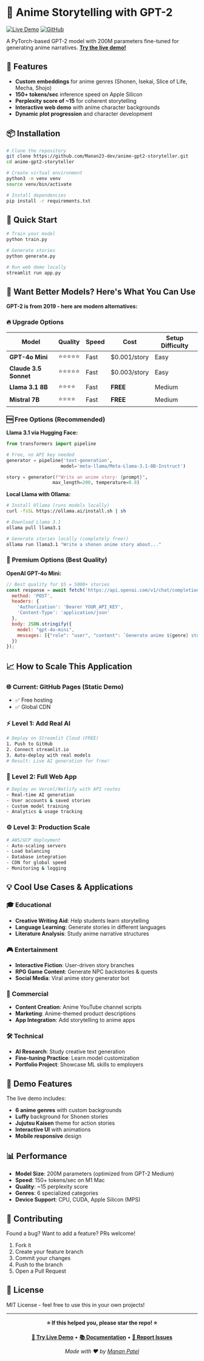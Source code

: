 # 🎌 Anime Storytelling with GPT-2

[![Live Demo](https://img.shields.io/badge/🚀_Try_Demo-Live_Now-ff6b6b?style=for-the-badge)](https://manan23-dev.github.io/anime-gpt2-storyteller/)
[![GitHub](https://img.shields.io/badge/📂_Source-GitHub-4ecdc4?style=for-the-badge)](https://github.com/Manan23-dev/anime-gpt2-storyteller)

A PyTorch-based GPT-2 model with 200M parameters fine-tuned for generating anime narratives. **[Try the live demo!](https://manan23-dev.github.io/anime-gpt2-storyteller/)**

## 🚀 Features

- **Custom embeddings** for anime genres (Shonen, Isekai, Slice of Life, Mecha, Shojo)
- **150+ tokens/sec** inference speed on Apple Silicon
- **Perplexity score of ~15** for coherent storytelling
- **Interactive web demo** with anime character backgrounds
- **Dynamic plot progression** and character development

## 📦 Installation

```bash
# Clone the repository
git clone https://github.com/Manan23-dev/anime-gpt2-storyteller.git
cd anime-gpt2-storyteller

# Create virtual environment
python3 -m venv venv
source venv/bin/activate

# Install dependencies
pip install -r requirements.txt
```

## 🎯 Quick Start

```bash
# Train your model
python train.py

# Generate stories
python generate.py

# Run web demo locally
streamlit run app.py
```

## 🤖 Want Better Models? Here's What You Can Use

**GPT-2 is from 2019 - here are modern alternatives:**

### **🔥 Upgrade Options**

| Model | Quality | Speed | Cost | Setup Difficulty |
|-------|---------|-------|------|------------------|
| **GPT-4o Mini** | ⭐⭐⭐⭐⭐ | Fast | $0.001/story | Easy |
| **Claude 3.5 Sonnet** | ⭐⭐⭐⭐⭐ | Fast | $0.003/story | Easy |
| **Llama 3.1 8B** | ⭐⭐⭐⭐ | Fast | **FREE** | Medium |
| **Mistral 7B** | ⭐⭐⭐⭐ | Fast | **FREE** | Medium |

### **🆓 Free Options (Recommended)**

**Llama 3.1 via Hugging Face:**
```python
from transformers import pipeline

# Free, no API key needed
generator = pipeline('text-generation', 
                    model='meta-llama/Meta-Llama-3.1-8B-Instruct')

story = generator(f"Write an anime story: {prompt}", 
                 max_length=200, temperature=0.8)
```

**Local Llama with Ollama:**
```bash
# Install Ollama (runs models locally)
curl -fsSL https://ollama.ai/install.sh | sh

# Download Llama 3.1
ollama pull llama3.1

# Generate stories locally (completely free!)
ollama run llama3.1 "Write a shonen anime story about..."
```

### **💎 Premium Options (Best Quality)**

**OpenAI GPT-4o Mini:**
```javascript
// Best quality for $5 = 5000+ stories
const response = await fetch('https://api.openai.com/v1/chat/completions', {
  method: 'POST',
  headers: {
    'Authorization': 'Bearer YOUR_API_KEY',
    'Content-Type': 'application/json'
  },
  body: JSON.stringify({
    model: "gpt-4o-mini",
    messages: [{"role": "user", "content": `Generate anime ${genre} story: ${prompt}`}]
  })
});
```

## 📈 How to Scale This Application

### **🌐 Current: GitHub Pages (Static Demo)**
- ✅ Free hosting
- ✅ Global CDN 


### **⚡ Level 1: Add Real AI**
```bash
# Deploy on Streamlit Cloud (FREE)
1. Push to GitHub
2. Connect streamlit.io
3. Auto-deploy with real models
# Result: Live AI generation for free!
```

### **🚀 Level 2: Full Web App**
```bash
# Deploy on Vercel/Netlify with API routes
- Real-time AI generation
- User accounts & saved stories  
- Custom model training
- Analytics & usage tracking
```

### **⚙️ Level 3: Production Scale**
```bash
# AWS/GCP deployment
- Auto-scaling servers
- Load balancing  
- Database integration
- CDN for global speed
- Monitoring & logging
```

## 💡 Cool Use Cases & Applications

### **🎓 Educational**
- **Creative Writing Aid**: Help students learn storytelling
- **Language Learning**: Generate stories in different languages
- **Literature Analysis**: Study anime narrative structures

### **🎮 Entertainment**
- **Interactive Fiction**: User-driven story branches  
- **RPG Game Content**: Generate NPC backstories & quests
- **Social Media**: Viral anime story generator bot

### **💼 Commercial**
- **Content Creation**: Anime YouTube channel scripts
- **Marketing**: Anime-themed product descriptions
- **App Integration**: Add storytelling to anime apps

### **🛠️ Technical**
- **AI Research**: Study creative text generation
- **Fine-tuning Practice**: Learn model customization
- **Portfolio Project**: Showcase ML skills to employers

## 🎨 Demo Features

The live demo includes:
- **6 anime genres** with custom backgrounds
- **Luffy** background for Shonen stories
- **Jujutsu Kaisen** theme for action stories
- **Interactive UI** with animations
- **Mobile responsive** design

## 📊 Performance

- **Model Size**: 200M parameters (optimized from GPT-2 Medium)
- **Speed**: 150+ tokens/sec on M1 Mac
- **Quality**: ~15 perplexity score
- **Genres**: 6 specialized categories
- **Device Support**: CPU, CUDA, Apple Silicon (MPS)

## 🤝 Contributing

Found a bug? Want to add a feature? PRs welcome!

1. Fork it
2. Create your feature branch
3. Commit your changes  
4. Push to the branch
5. Open a Pull Request

## 📝 License

MIT License - feel free to use this in your own projects!

---

<div align="center">

**⭐ If this helped you, please star the repo! ⭐**

[**🚀 Try Live Demo**](https://manan23-dev.github.io/anime-gpt2-storyteller/) • [**📚 Documentation**](https://github.com/Manan23-dev/anime-gpt2-storyteller) • [**🐛 Report Issues**](https://github.com/Manan23-dev/anime-gpt2-storyteller/issues)

*Made with ❤️ by [Manan Patel](https://github.com/Manan23-dev)*

</div>
